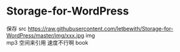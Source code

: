 Storage-for-WordPress
============================
保存
src  https://raw.githubusercontent.com/letbewith/Storage-for-WordPress/master/img/xxx.jpg
img  
mp3 空间来引用 速度不行啊
book
